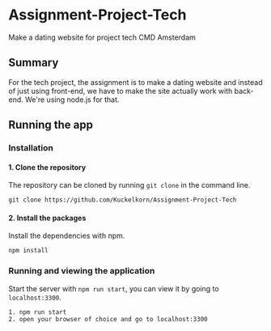 # Assignment-Project-Tech
Make a dating website for project tech CMD Amsterdam

## Summary
For the tech project, the assignment is to make a dating website and instead of
just using front-end, we have to make the site actually work with back-end.
We're using node.js for that.

## Running the app

### Installation
#### 1. Clone the repository
The repository can be cloned by running `git clone` in the command line.
```
git clone https://github.com/Kuckelkorn/Assignment-Project-Tech
```

#### 2. Install the packages
Install the dependencies with npm.
```
npm install
```

### Running and viewing the application
Start the server with `npm run start`, you can view it by going to `localhost:3300`.
```
1. npm run start
2. open your browser of choice and go to localhost:3300
```
